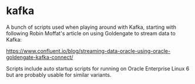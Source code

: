 # kafka
A bunch of scripts used when playing around with Kafka, starting with following Robin Moffat's article on using Goldengate to stream data to Kafka:

https://www.confluent.io/blog/streaming-data-oracle-using-oracle-goldengate-kafka-connect/

Scripts include auto startup scripts for running on Oracle Enterprise Linux 6 but are probably usable for similar variants.
